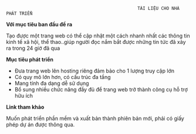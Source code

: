                                                       TÀI LIỆU CHO NHÀ PHÁT TRIỂN

**Với mục tiêu ban đầu đề ra**
 
Tạo được một trang web có thể cập nhật một cách nhanh nhất các thông tin kinh tế xã hội, thể thao..giúp người đọc nắm bắt được những tin tức đã xảy ra trong 24 giờ đã qua

**Mục tiêu phát triển**

<ul>
<li> Đưa trang web lên hosting riêng đảm bảo cho 1 lượng truy cập lớn</li>
<li>Có quy mô lớn hơn, có cấu trúc đa tầng</li>
<li>Mang tính đa dạng dễ sử dụng</li>
<li>Bổ sung nhiều chức năng đầy đủ để trang web trở thành công cụ hỗ trợ hữu ích</li>
</ul>

**Link tham khảo**

Muốn phát triển phần mềm và xuất bản thành phiên bản mới, phải có giấy phép dự án
được thông qua. 

